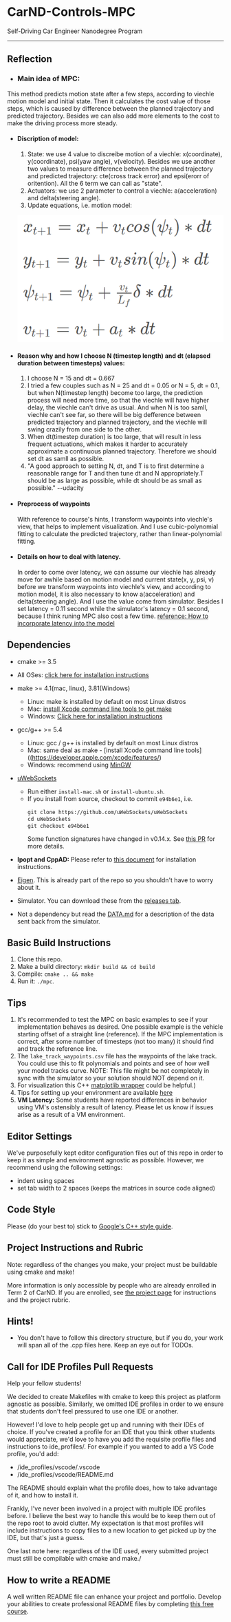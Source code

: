 # CarND-Controls-MPC
Self-Driving Car Engineer Nanodegree Program

---
## Reflection
* ### Main idea of MPC: 
This method predicts motion state after a few steps, according to viechle motion model and initial state. Then it calculates the cost value of those steps, which is caused by difference between the planned trajectory and predicted trajectory. Besides we can also add more elements to the cost to make the driving process more steady.
* #### Discription of model:
  1. State: we use 4 value to discreibe motion of a viechle: x(coordinate), y(coordinate), psi(yaw angle), v(velocity). Besides we use another two values to measure difference between the planned trajectory and predicted trajectory: cte(cross track error) and epsi(erorr of oritention). All the 6 term we can call as "state".
  2. Actuators: we use 2 parameter to control a viechle: a(acceleration) and delta(steering angle).
  3. Update equations, i.e. motion model:
  
  ![](https://github.com/chrisHuxi/CarND-MPC-Project/blob/master/img/equation.PNG)
  
* #### Reason why and how I choose N (timestep length) and dt (elapsed duration between timesteps) values:
  1. I choose N = 15 and dt = 0.667
  2. I tried a few couples such as N = 25 and dt = 0.05 or N = 5, dt = 0.1, but when N(timestep length) become too large, the prediction process will need more time, so that the viechle will have higher delay, the viechle can't drive as usual. And when N is too samll, viechle can't see far, so there will be big defference between predicted trajectory and planned trajectory, and the viechle will swing crazily from one side to the other.
  3. When dt(timestep duration) is too large, that will result in less frequent actuations, which makes it harder to accurately approximate a continuous planned trajectory. Therefore we should set dt as samll as possible.
  4. "A good approach to setting N, dt, and T is to first determine a reasonable range for T and then tune dt and N appropriately.T should be as large as possible, while dt should be as small as possible." --udacity
  
* #### Preprocess of waypoints
  With reference to course's hints, I transform waypoints into viechle's view, that helps to implement visualization. And I use cubic-polynomial fitting to calculate the predicted trajectory, rather than linear-polynomial fitting.
  
* #### Details on how to deal with latency.
  In order to come over latency, we can assume our viechle has already move for awhile based on motion model and current state(x, y, psi, v) before we transform waypoints into viechle's view, and according to motion model, it is also necessary to know a(acceleration) and delta(steering angle). And I use the value come from simulator. Besides I set latency = 0.11 second while the simulator's latency = 0.1 second, because I think runing MPC also cost a few time. [reference: How to incorporate latency into the model](https://discussions.udacity.com/t/how-to-incorporate-latency-into-the-model/257391/3)
  
## Dependencies

* cmake >= 3.5
 * All OSes: [click here for installation instructions](https://cmake.org/install/)
* make >= 4.1(mac, linux), 3.81(Windows)
  * Linux: make is installed by default on most Linux distros
  * Mac: [install Xcode command line tools to get make](https://developer.apple.com/xcode/features/)
  * Windows: [Click here for installation instructions](http://gnuwin32.sourceforge.net/packages/make.htm)
* gcc/g++ >= 5.4
  * Linux: gcc / g++ is installed by default on most Linux distros
  * Mac: same deal as make - [install Xcode command line tools]((https://developer.apple.com/xcode/features/)
  * Windows: recommend using [MinGW](http://www.mingw.org/)
* [uWebSockets](https://github.com/uWebSockets/uWebSockets)
  * Run either `install-mac.sh` or `install-ubuntu.sh`.
  * If you install from source, checkout to commit `e94b6e1`, i.e.
    ```
    git clone https://github.com/uWebSockets/uWebSockets
    cd uWebSockets
    git checkout e94b6e1
    ```
    Some function signatures have changed in v0.14.x. See [this PR](https://github.com/udacity/CarND-MPC-Project/pull/3) for more details.

* **Ipopt and CppAD:** Please refer to [this document](https://github.com/udacity/CarND-MPC-Project/blob/master/install_Ipopt_CppAD.md) for installation instructions.
* [Eigen](http://eigen.tuxfamily.org/index.php?title=Main_Page). This is already part of the repo so you shouldn't have to worry about it.
* Simulator. You can download these from the [releases tab](https://github.com/udacity/self-driving-car-sim/releases).
* Not a dependency but read the [DATA.md](./DATA.md) for a description of the data sent back from the simulator.


## Basic Build Instructions

1. Clone this repo.
2. Make a build directory: `mkdir build && cd build`
3. Compile: `cmake .. && make`
4. Run it: `./mpc`.

## Tips

1. It's recommended to test the MPC on basic examples to see if your implementation behaves as desired. One possible example
is the vehicle starting offset of a straight line (reference). If the MPC implementation is correct, after some number of timesteps
(not too many) it should find and track the reference line.
2. The `lake_track_waypoints.csv` file has the waypoints of the lake track. You could use this to fit polynomials and points and see of how well your model tracks curve. NOTE: This file might be not completely in sync with the simulator so your solution should NOT depend on it.
3. For visualization this C++ [matplotlib wrapper](https://github.com/lava/matplotlib-cpp) could be helpful.)
4.  Tips for setting up your environment are available [here](https://classroom.udacity.com/nanodegrees/nd013/parts/40f38239-66b6-46ec-ae68-03afd8a601c8/modules/0949fca6-b379-42af-a919-ee50aa304e6a/lessons/f758c44c-5e40-4e01-93b5-1a82aa4e044f/concepts/23d376c7-0195-4276-bdf0-e02f1f3c665d)
5. **VM Latency:** Some students have reported differences in behavior using VM's ostensibly a result of latency.  Please let us know if issues arise as a result of a VM environment.

## Editor Settings

We've purposefully kept editor configuration files out of this repo in order to
keep it as simple and environment agnostic as possible. However, we recommend
using the following settings:

* indent using spaces
* set tab width to 2 spaces (keeps the matrices in source code aligned)

## Code Style

Please (do your best to) stick to [Google's C++ style guide](https://google.github.io/styleguide/cppguide.html).

## Project Instructions and Rubric

Note: regardless of the changes you make, your project must be buildable using
cmake and make!

More information is only accessible by people who are already enrolled in Term 2
of CarND. If you are enrolled, see [the project page](https://classroom.udacity.com/nanodegrees/nd013/parts/40f38239-66b6-46ec-ae68-03afd8a601c8/modules/f1820894-8322-4bb3-81aa-b26b3c6dcbaf/lessons/b1ff3be0-c904-438e-aad3-2b5379f0e0c3/concepts/1a2255a0-e23c-44cf-8d41-39b8a3c8264a)
for instructions and the project rubric.

## Hints!

* You don't have to follow this directory structure, but if you do, your work
  will span all of the .cpp files here. Keep an eye out for TODOs.

## Call for IDE Profiles Pull Requests

Help your fellow students!

We decided to create Makefiles with cmake to keep this project as platform
agnostic as possible. Similarly, we omitted IDE profiles in order to we ensure
that students don't feel pressured to use one IDE or another.

However! I'd love to help people get up and running with their IDEs of choice.
If you've created a profile for an IDE that you think other students would
appreciate, we'd love to have you add the requisite profile files and
instructions to ide_profiles/. For example if you wanted to add a VS Code
profile, you'd add:

* /ide_profiles/vscode/.vscode
* /ide_profiles/vscode/README.md

The README should explain what the profile does, how to take advantage of it,
and how to install it.

Frankly, I've never been involved in a project with multiple IDE profiles
before. I believe the best way to handle this would be to keep them out of the
repo root to avoid clutter. My expectation is that most profiles will include
instructions to copy files to a new location to get picked up by the IDE, but
that's just a guess.

One last note here: regardless of the IDE used, every submitted project must
still be compilable with cmake and make./

## How to write a README
A well written README file can enhance your project and portfolio.  Develop your abilities to create professional README files by completing [this free course](https://www.udacity.com/course/writing-readmes--ud777).
